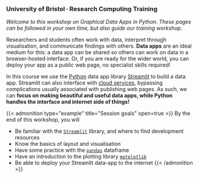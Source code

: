 ### University of Bristol ∙ Research Computing Training

*Welcome to this workshop on Graphical Data Apps in Python. These pages can be followed in your own time, but also guide our training workshop.*

Researchers and students often work with data, interpret through visualisation, and communicate findings with others. **Data apps** are an ideal medium for this: a data app can be shared so others can work on data in a browser-hosted interface. Or, if you are ready for the wider world, you can deploy your app as a public web page, no specialist skills required!

In this course we use the [Python](https://www.python.org/) data app library [Streamlit](https://streamlit.io/) to build a data app. Streamlit can also interface with [cloud services](https://streamlit.io/cloud), bypassing complications usually associated with publishing web pages. As such, we can **focus on making beautiful and useful data apps, while Python handles the interface and internet side of things!**

{{< admonition type="example" title="Session goals" open=true >}}
By the end of this workshop, you will
- Be familiar with the [`Streamlit`](https://docs.streamlit.io/library/api-reference) library, and where to find development resources 
- Know the basics of layout and visualisation
- Have some practice with the [`pandas`](https://pandas.pydata.org/pandas-docs/stable/index.html) dataframe
- Have an introduction to the plotting library [`matplotlib`](https://matplotlib.org/)
- Be able to deploy your Streamlit data-app to the internet
{{< /admonition >}}

